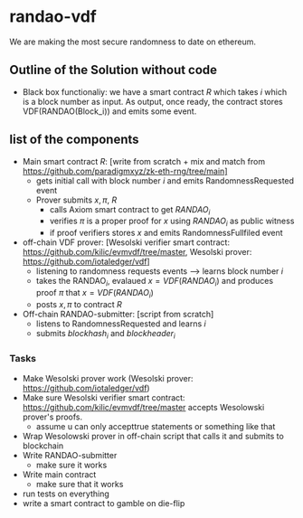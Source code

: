 # randao-vdf
We are making the most secure randomness to date on ethereum. 


## Outline of the Solution without code 
* Black box functionaliy: we have a smart contract $R$ which takes $i$ which is a block number as input. As output, once ready, the contract stores VDF(RANDAO(Block_i)) and emits some event.

## list of the components
* Main smart contract $R$: [write from scratch + mix and match from https://github.com/paradigmxyz/zk-eth-rng/tree/main]
  * gets initial call with block number $i$ and emits RandomnessRequested event
  * Prover submits $x,\pi$, $R$ 
    * calls Axiom smart contract to get $RANDAO_i$ 
    * verifies $\pi$ is a proper proof for $x$ using $RANDAO_i$ as public witness
    * if proof verifiers stores $x$ and emits RandomnessFullfiled event 
* off-chain VDF prover: [Wesolski verifier smart contract: https://github.com/kilic/evmvdf/tree/master, Wesolski prover: https://github.com/iotaledger/vdf]
  * listening to randomness requests events --> learns block number $i$
  * takes the RANDAO$_i$, evalaued $x= VDF(RANDAO_i)$ and produces proof $\pi$ that $x= VDF(RANDAO_i)$
  * posts $x,\pi$ to contract $R$
* Off-chain RANDAO-submitter: [script from scratch]
  * listens to RandomnessRequested and learns $i$
  * submits $blockhash_i$ and $blockheader_i$

### Tasks
* Make Wesolski prover work (Wesolski prover: https://github.com/iotaledger/vdf)
* Make sure Wesolski verifier smart contract: https://github.com/kilic/evmvdf/tree/master accepts Wesolowski prover's proofs. 
  * assume u can only accepttrue statements or something like that
* Wrap Wesolowski prover in off-chain script that calls it and submits to blockchain 
* Write RANDAO-submitter
  * make sure it works
* Write main contract 
  * make sure that it works
* run tests on everything
* write a smart contract to gamble on die-flip